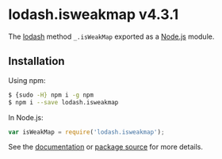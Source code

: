 # lodash.isweakmap v4.3.1

The [lodash](https://lodash.com/) method `_.isWeakMap` exported as a [Node.js](https://nodejs.org/) module.

## Installation

Using npm:
```bash
$ {sudo -H} npm i -g npm
$ npm i --save lodash.isweakmap
```

In Node.js:
```js
var isWeakMap = require('lodash.isweakmap');
```

See the [documentation](https://lodash.com/docs#isWeakMap) or [package source](https://github.com/lodash/lodash/blob/4.3.1-npm-packages/lodash.isweakmap) for more details.
